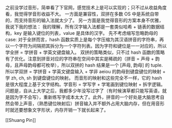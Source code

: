 之前没学过音形，简单看了下官网，感觉技术上是可以实现的；只不过从收益角度看，我觉得学音形收益不大。 一方面是兼容性，双拼在多数 OS 中是系统自带的，而支持音形的输入法就太少了。 另一方面是我觉得音形的方案本身不优雅，我说下我的想法： 我的理解，所有汉字输入法都是一套类似哈希 + 链表的数据结构，key 是输入键位的列表，value 是具体的汉字。 先不考虑缩写忽略韵母的 case: 对于全拼而言，hash 函数实质上是每个字压缩为其汉语拼音的字符串，再以一个字符为间隔把其拆分为一个字符列表。因为字符和键位是一一对应的，所以学全拼 = 学拼音 + 学英文键盘输入。 双拼的策略类似，只不过 hash 函数的策略有了优化。注意到拼音对应的字符串在空间中其实是稀疏的（拼音 = 声母 + 韵母，且声母韵母都可枚举），所以双拼的 hash 结果是一个 [声母, 韵母] 的 tuple. 所以学双拼 = 学拼音 + 学英文键盘输入 + 学非 aeiou 的韵母到键盘键位的映射 + 学 zh, ch, sh 到键盘键位的映射。 而音形的映射和这些完全不一样，它的 hash 是很大程度上基于文字结构。学音形 = 学写字 + 学笔画到键位映射 + 拆字逻辑。问题是，自从上大学之后，我都多少年没写过字了（有时候演草都只能写英语，就是因为字不会写），重新练写字成本太大了。此外，拼音的一个好处是大脑思考自然会带上声音，（熟悉键位映射后）拼音输入并不额外占用大脑内存，但在用音形时就还要想象文字形状，内存开销一下就长起来了。

[[Shuang Pin]]